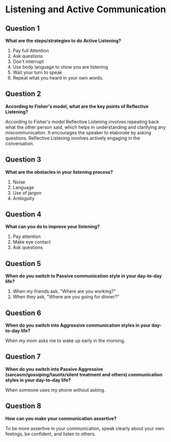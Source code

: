 # Listening and Active Communication

## Question 1
**What are the steps/strategies to do Active Listening?** <br>
1. Pay full Attention
2. Ask questions
3. Don't interrupt
4. Use body language to show you are listening
5. Wait your turn to speak
6. Repeat what you heard in your own words.

## Question 2
**According to Fisher's model, what are the key points of Reflective Listening?** <br>

According to Fisher's model Reflective Listening involves repeating back what the other person said, which helps in understanding and clarifying any miscommunication. It encourages the speaker to elaborate by asking questions. Reflective Listening involves actively engaging in the conversation.

## Question 3
**What are the obstacles in your listening process?** <br>
1. Noise
2. Language
3. Use of jargon
4. Ambiguity

## Question 4
**What can you do to improve your listening?** <br>
1. Pay attention
2. Make eye contact
3. Ask questions

## Question 5
**When do you switch to Passive communication style in your day-to-day life?** <br>
1. When my friends ask, "Where are you working?"
2. When they ask, "Where are you going for dinner?"

## Question 6
**When do you switch into Aggressive communication styles in your day-to-day life?**  <br>

When my mom asks me to wake up early in the morning.

## Question 7
**When do you switch into Passive Aggressive (sarcasm/gossiping/taunts/silent treatment and others) communication styles in your day-to-day life?** <br>

When someone uses my phone without asking.

## Question 8
**How can you make your communication assertive?** <br>

To be more assertive in your communication, speak clearly about your own feelings, be confident, and listen to others.
